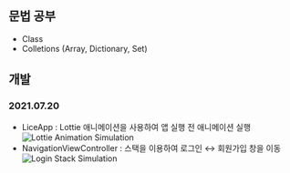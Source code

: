 ## 문법 공부
- Class
- Colletions (Array, Dictionary, Set)

## 개발
### 2021.07.20
- LiceApp : Lottie 애니메이션을 사용하여 앱 실행 전 애니메이션 실행 <br>
![Lottie Animation Simulation](https://user-images.githubusercontent.com/37897873/126340163-76e8e107-8a2e-4d79-8a59-016ff4ffc1c4.gif) <br>
- NavigationViewController : 스택을 이용하여 로그인 ↔️ 회원가입 창을 이동 <br>
![Login Stack Simulation](https://user-images.githubusercontent.com/37897873/126340443-1d7fae41-3cc4-442e-9c95-8d91695d741b.gif)
 
